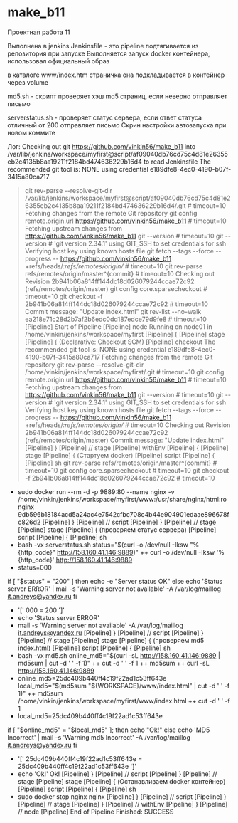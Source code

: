 # make_b11
Проектная работа 11

Выполнена в jenkins
Jenkinsfile - это pipeline подтягивается из репозитория при запуске
Выполняется запуск docker контейнера, использовал официальный образ

в каталоге www/index.htm страничка она подкладывается в контейнер через volume

md5.sh - скрипт проверяет хэш md5 страниц, если неверно отправляет письмо

serverstatus.sh - проверяет статус сервера, если ответ статуса отличный от 200 отправляет письмо
Скрин настройки автозапуска при новом коммите

Лог:
Checking out git https://github.com/vinkin56/make_b11 into /var/lib/jenkins/workspace/myfirst@script/af09040db76cd75c4d81e26355eb2c4135b8aa19211f2184bd474636229b16d4 to read Jenkinsfile
The recommended git tool is: NONE
using credential e189dfe8-4ec0-4190-b07f-3415a80ca717
 > git rev-parse --resolve-git-dir /var/lib/jenkins/workspace/myfirst@script/af09040db76cd75c4d81e26355eb2c4135b8aa19211f2184bd474636229b16d4/.git # timeout=10
Fetching changes from the remote Git repository
 > git config remote.origin.url https://github.com/vinkin56/make_b11 # timeout=10
Fetching upstream changes from https://github.com/vinkin56/make_b11
 > git --version # timeout=10
 > git --version # 'git version 2.34.1'
using GIT_SSH to set credentials for ssh
Verifying host key using known hosts file
 > git fetch --tags --force --progress -- https://github.com/vinkin56/make_b11 +refs/heads/*:refs/remotes/origin/* # timeout=10
 > git rev-parse refs/remotes/origin/master^{commit} # timeout=10
Checking out Revision 2b941b06a814ff144dc18d026079244ccae72c92 (refs/remotes/origin/master)
 > git config core.sparsecheckout # timeout=10
 > git checkout -f 2b941b06a814ff144dc18d026079244ccae72c92 # timeout=10
Commit message: "Update index.html"
 > git rev-list --no-walk ea218e71c28d2b7af2b6edc0dd187edce79d9fe8 # timeout=10
[Pipeline] Start of Pipeline
[Pipeline] node
Running on node01 in /home/vinkin/jenkins/workspace/myfirst
[Pipeline] {
[Pipeline] stage
[Pipeline] { (Declarative: Checkout SCM)
[Pipeline] checkout
The recommended git tool is: NONE
using credential e189dfe8-4ec0-4190-b07f-3415a80ca717
Fetching changes from the remote Git repository
 > git rev-parse --resolve-git-dir /home/vinkin/jenkins/workspace/myfirst/.git # timeout=10
 > git config remote.origin.url https://github.com/vinkin56/make_b11 # timeout=10
Fetching upstream changes from https://github.com/vinkin56/make_b11
 > git --version # timeout=10
 > git --version # 'git version 2.34.1'
using GIT_SSH to set credentials for ssh
Verifying host key using known hosts file
 > git fetch --tags --force --progress -- https://github.com/vinkin56/make_b11 +refs/heads/*:refs/remotes/origin/* # timeout=10
Checking out Revision 2b941b06a814ff144dc18d026079244ccae72c92 (refs/remotes/origin/master)
Commit message: "Update index.html"
[Pipeline] }
[Pipeline] // stage
[Pipeline] withEnv
[Pipeline] {
[Pipeline] stage
[Pipeline] { (Стартуем docker)
[Pipeline] script
[Pipeline] {
[Pipeline] sh
 > git rev-parse refs/remotes/origin/master^{commit} # timeout=10
 > git config core.sparsecheckout # timeout=10
 > git checkout -f 2b941b06a814ff144dc18d026079244ccae72c92 # timeout=10
+ sudo docker run --rm -d -p 9889:80 --name nginx -v /home/vinkin/jenkins/workspace/myfirst/www:/usr/share/nginx/html:ro nginx
9db596b18184acd5a24ac4e7542cfbc708c4b44e904901edaae896678fc826d2
[Pipeline] }
[Pipeline] // script
[Pipeline] }
[Pipeline] // stage
[Pipeline] stage
[Pipeline] { (проверяем статус сервера)
[Pipeline] script
[Pipeline] {
[Pipeline] sh
+ bash -vx serverstatus.sh
status="$(curl -o /dev/null -Iksw "%{http_code}" http://158.160.41.146:9889)"
++ curl -o /dev/null -Iksw '%{http_code}' http://158.160.41.146:9889
+ status=000

if [ "$status" = "200" ]
then
  echo -e "Server status OK"
else
  echo 'Status server ERROR' | mail -s 'Warning server not available' -A /var/log/maillog  it.andreys@yandex.ru
fi
+ '[' 000 = 200 ']'
+ echo 'Status server ERROR'
+ mail -s 'Warning server not available' -A /var/log/maillog it.andreys@yandex.ru
[Pipeline] }
[Pipeline] // script
[Pipeline] }
[Pipeline] // stage
[Pipeline] stage
[Pipeline] { (проверяем md5 index.html)
[Pipeline] script
[Pipeline] {
[Pipeline] sh
+ bash -vx md5.sh
online_md5="$(curl -sL http://158.160.41.146:9889 | md5sum | cut -d ' ' -f 1)"
++ cut -d ' ' -f 1
++ md5sum
++ curl -sL http://158.160.41.146:9889
+ online_md5=25dc409b440ff4c19f22ad1c53ff643e
local_md5="$(md5sum "${WORKSPACE}/www/index.html" | cut -d ' ' -f 1)"
++ md5sum /home/vinkin/jenkins/workspace/myfirst/www/index.html
++ cut -d ' ' -f 1
+ local_md5=25dc409b440ff4c19f22ad1c53ff643e

if [ "$online_md5" = "$local_md5" ]; then
    echo "Ok!"
 else
 echo 'MD5 Incorrect' | mail -s 'Warning md5 Incorrect' -A /var/log/maillog  it.andreys@yandex.ru
fi
+ '[' 25dc409b440ff4c19f22ad1c53ff643e = 25dc409b440ff4c19f22ad1c53ff643e ']'
+ echo 'Ok!'
Ok!
[Pipeline] }
[Pipeline] // script
[Pipeline] }
[Pipeline] // stage
[Pipeline] stage
[Pipeline] { (Останавливаем docker контейнер)
[Pipeline] script
[Pipeline] {
[Pipeline] sh
+ sudo docker stop nginx
nginx
[Pipeline] }
[Pipeline] // script
[Pipeline] }
[Pipeline] // stage
[Pipeline] }
[Pipeline] // withEnv
[Pipeline] }
[Pipeline] // node
[Pipeline] End of Pipeline
Finished: SUCCESS

